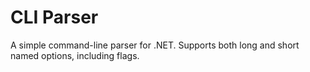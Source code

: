 # CLI Parser
A simple command-line parser for .NET. Supports both long and short named options, including flags.
